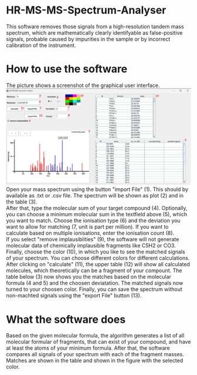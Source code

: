 # HR-MS-MS-Spectrum-Analyser
This software removes those signals from a high-resolution tandem mass spectrum, which are mathematically clearly identifyable as false-positive signals, probable caused by impurities in the sample or by incorrect calibration of the instrument.
# How to use the software
The picture shows a screenshot of the graphical user interface.
<img src=".\Picture\image.png">
Open your mass spectrum using the button "import File" (1). This should by available as .txt or .csv file. The spectrum will be shown as plot (2) and in the table (3).<br>
After that, type the molecular sum of your target compound (4). Optionally, you can choose a minimum molecular sum in the textfield above (5), which you want to match. Choose the ionisation type (6) and the deviation you want to allow for matching (7, unit is part per million). If you want to calculate based on multiple ionisations, enter the ionisation count (8). <br>
If you select "remove implausiblities" (9), the software will not generate molecular data of chemically implausible fragments like C5H2 or CO3.<br>
Finally, choose the color (10), in which you like to see the matched signals of your spectrum. You can choose different colors for different calculations.<br>
After clicking on "calculate" (11), the upper table (12) will show all calculated molecules, which theoretically can be a fragment of your compount. The table below (3) now shows you the matches based on the molecular formula (4 and 5)  and the choosen deviatation. The matched signals now turned to your choosen color. Finally, you can save the spectrum without non-machted signals using the "export File" button (13).
# What the software does
Based on the given molecular formula, the algorithm generates a list of all molecular formular of fragments, that can exist of your compound, and have at least the atoms of your minimum formula. After that, the software compares all signals of your spectrum with each of the fragment masses. Matches are shown in the table and shown in the figure with the selected color.

